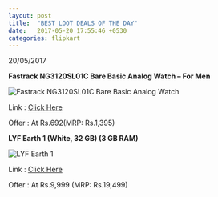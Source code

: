 ```yaml
---
layout: post
title:  "BEST LOOT DEALS OF THE DAY"
date:   2017-05-20 17:55:46 +0530
categories: flipkart
---
```




20/05/2017

**Fastrack NG3120SL01C Bare Basic Analog Watch – For Men**

![Fastrack NG3120SL01C Bare Basic Analog Watch](https://rukminim1.flixcart.com/image/832/832/watch/m/u/f/3120sl01-fastrack-original-imaeymyukdgzxqxf.jpeg?q=70)

Link : [Click Here](https://dl.flipkart.com/dl/fastrack-ng3120sl01c-bare-basic-analog-watch-men/p/itmdwgampkyhgqsg?affid=justinech1)

Offer : At Rs.692(MRP: Rs.1,395)

**LYF Earth 1 (White, 32 GB)  (3 GB RAM)**

![LYF Earth 1](https://rukminim1.flixcart.com/image/832/832/mobile/n/z/7/lyf-earth-1-ls-5501-original-imaemn4vqafxer4h.jpeg?q=70)

Link : [Click Here](https://dl.flipkart.com/dl/lyf-earth-1-white-32-gb/p/itmeg9bjzybk76mh?affid=justinech1)

Offer : At Rs.9,999 (MRP: Rs.19,499)
